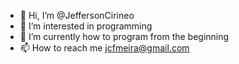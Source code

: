 - 👋 Hi, I’m @JeffersonCirineo
- 👀 I’m interested in programming
- 🌱 I’m currently how to program from the beginning
- 📫 How to reach me jcfmeira@gmail.com

<!---
JeffersonCirineo/JeffersonCirineo is a ✨ special ✨ repository because its `README.md` (this file) appears on your GitHub profile.
You can click the Preview link to take a look at your changes.
--->
